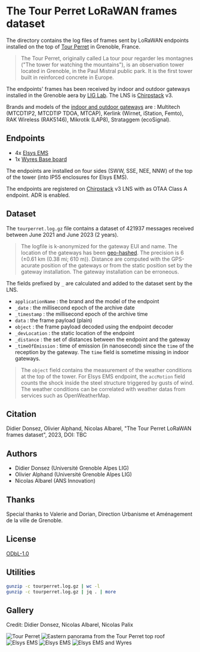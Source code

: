 # The Tour Perret LoRaWAN frames dataset

The directory contains the log files of frames sent by LoRaWAN endpoints installed on the top of [Tour Perret](https://en.wikipedia.org/wiki/Perret_tower_(Grenoble)) in Grenoble, France.

> The Tour Perret, originally called La tour pour regarder les montagnes ("The tower for watching the mountains"), is an observation tower located in Grenoble, in the Paul Mistral public park. It is the first tower built in reinforced concrete in Europe.

The endpoints' frames has been received by indoor and outdoor gateways installed in the Grenoble aera by [LIG Lab](https://www.liglab.fr/). The LNS is [Chirpstack](https://www.chirpstack.io/) v3.

Brands and models of the [indoor and outdoor gateways](https://campusiot.github.io/images/gallery.html) are : Multitech (MTCDTIP2, MTCDTIP TDOA, MTCAP), Kerlink (Wirnet, iStation, Femto), RAK Wireless (RAK5146), Mikrotik (LAP8), Strataggem (ecoSignal).

## Endpoints

* 4x [Elsys EMS](https://www.elsys.se/en/lora-ems/) 
* 1x [Wyres Base board](https://github.com/CampusIoT/RIOT-wyres/blob/main/boards/wyres_base/README.md) 

The endpoints are installed on four sides (SWW, SSE, NEE, NNW) of the top of the tower (into IP55 enclosures for Elsys EMS).

The endpoints are registered on [Chirpstack](https://www.chirpstack.io/) v3 LNS with as OTAA Class A endpoint. ADR is enabled.

## Dataset

The ```tourperret.log.gz``` file contains a dataset of 421937 messages received between June 2021 and June 2023 (2 years). 

> The logfile is k-anonymized for the gateway EUI and name. The location of the gateways has been [geo-hashed](https://en.wikipedia.org/wiki/Geohash). The precision is 6 (±0.61 km (0.38 mi; 610 m)). Distance are computed with the GPS-acurate position of the gateways or from the static position set by the gateway installation. The gateway installation can be erroneous.

The fields prefixed by ```_``` are calculated and  added to the dataset sent by the LNS.


* ```applicationName``` : the brand and the model of the endpoint
* ```_date``` : the millisecond epoch of the archive date
* ```_timestamp``` : the millisecond epoch of the archive time
* ```data``` : the frame payload (plain)
* ```object``` : the frame payload decoded using the endpoint decoder
* ```_devLocation``` : the static location of the endpoint
* ```_distance``` : the set of distances between the endpoint and the gateway 
* ```_timeOfEmission``` : time of emission (in nanosecond) since the ```time``` of the reception by the gateway.  The ```time``` field is sometime missing in indoor gateways.

> The ```object``` field contains the measurement of the weather conditions at the top of the tower. For Elsys EMS endpoint, the ```accMotion``` field counts the shock inside the steel structure triggered by gusts of wind. The weather conditions can be correlated with weather datas from services such as OpenWeatherMap.

## Citation

Didier Donsez, Olivier Alphand, Nicolas Albarel, "The Tour Perret LoRaWAN frames dataset", 2023, DOI: TBC

## Authors

* Didier Donsez (Université Grenoble Alpes LIG)
* Olivier Alphand (Université Grenoble Alpes LIG)
* Nicolas Albarel (ANS Innovation)

## Thanks

Special thanks to Valerie and Dorian, Direction Urbanisme et Aménagement de la ville de Grenoble.

## License
[ODbL-1.0](LICENSE.txt)

## Utilities

```bash
gunzip -c tourperret.log.gz | wc -l
gunzip -c tourperret.log.gz | jq . | more
```

## Gallery

Credit: Didier Donsez, Nicolas Albarel, Nicolas Palix

![Tour Perret](./media/tourperret_01.jpg)
![Eastern panorama from the Tour Perret top roof](./media/tourperret_top_pano_east.jpg)
![Elsys EMS](./media/elsys_ems_tourperret_01.jpg)
![Elsys EMS](./media/elsys_ems_tourperret_02.jpg)
![Elsys EMS and Wyres](./media/elsys_ems_wyres_tourperret_03.jpg)
